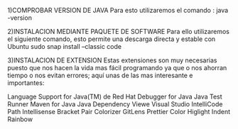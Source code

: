 1)COMPROBAR VERSION DE JAVA
Para esto utilizaremos el comando : java -version

2)INSTALACION MEDIANTE PAQUETE DE SOFTWARE
Para ello utilizaremos el siguiente comando, esto permite una descarga directa y estable con Ubuntu
sudo snap install –classic code

3)INSTALACION DE EXTENSION
Estas extensiones son muy necesarias puesto que nos hacen la vida mas fácil programando ya que o nos ahorran tiempo o nos evitan errores; aquí unas de las mas interesante e importantes:

Language Support for Java(TM) de Red Hat
Debugger for Java
Java Test Runner
Maven for Java
Java Dependency Viewe
Visual Studio IntelliCode
Path Intellisense
Bracket Pair Colorizer
GitLens
Prettier
Color Higlight
Indent Rainbow
